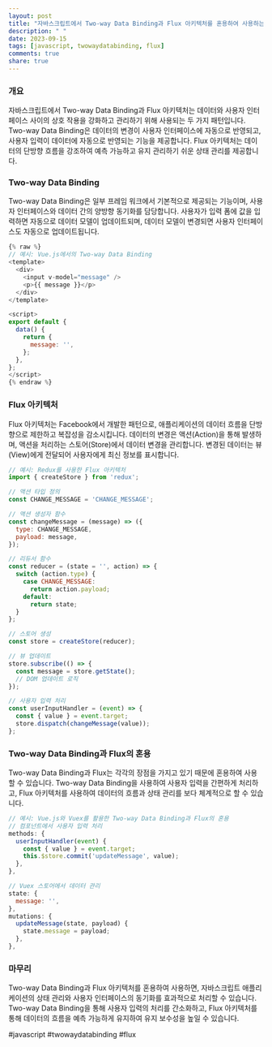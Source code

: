 ```yaml
---
layout: post
title: "자바스크립트에서 Two-way Data Binding과 Flux 아키텍처를 혼용하여 사용하는 방법"
description: " "
date: 2023-09-15
tags: [javascript, twowaydatabinding, flux]
comments: true
share: true
---
```


### 개요
자바스크립트에서 Two-way Data Binding과 Flux 아키텍처는 데이터와 사용자 인터페이스 사이의 상호 작용을 강화하고 관리하기 위해 사용되는 두 가지 패턴입니다. Two-way Data Binding은 데이터의 변경이 사용자 인터페이스에 자동으로 반영되고, 사용자 입력이 데이터에 자동으로 반영되는 기능을 제공합니다. Flux 아키텍처는 데이터의 단방향 흐름을 강조하여 예측 가능하고 유지 관리하기 쉬운 상태 관리를 제공합니다.

### Two-way Data Binding
Two-way Data Binding은 일부 프레임 워크에서 기본적으로 제공되는 기능이며, 사용자 인터페이스와 데이터 간의 양방향 동기화를 담당합니다. 사용자가 입력 폼에 값을 입력하면 자동으로 데이터 모델이 업데이트되며, 데이터 모델이 변경되면 사용자 인터페이스도 자동으로 업데이트됩니다.

```javascript
{% raw %}
// 예시: Vue.js에서의 Two-way Data Binding
<template>
  <div>
    <input v-model="message" />
    <p>{{ message }}</p>
  </div>
</template>

<script>
export default {
  data() {
    return {
      message: '',
    };
  },
};
</script>
{% endraw %}
```

### Flux 아키텍처
Flux 아키텍처는 Facebook에서 개발한 패턴으로, 애플리케이션의 데이터 흐름을 단방향으로 제한하고 복잡성을 감소시킵니다. 데이터의 변경은 액션(Action)을 통해 발생하며, 액션을 처리하는 스토어(Store)에서 데이터 변경을 관리합니다. 변경된 데이터는 뷰(View)에게 전달되어 사용자에게 최신 정보를 표시합니다.

```javascript
// 예시: Redux를 사용한 Flux 아키텍처
import { createStore } from 'redux';

// 액션 타입 정의
const CHANGE_MESSAGE = 'CHANGE_MESSAGE';

// 액션 생성자 함수
const changeMessage = (message) => ({
  type: CHANGE_MESSAGE,
  payload: message,
});

// 리듀서 함수
const reducer = (state = '', action) => {
  switch (action.type) {
    case CHANGE_MESSAGE:
      return action.payload;
    default:
      return state;
  }
};

// 스토어 생성
const store = createStore(reducer);

// 뷰 업데이트
store.subscribe(() => {
  const message = store.getState();
  // DOM 업데이트 로직
});

// 사용자 입력 처리
const userInputHandler = (event) => {
  const { value } = event.target;
  store.dispatch(changeMessage(value));
};
```

### Two-way Data Binding과 Flux의 혼용
Two-way Data Binding과 Flux는 각각의 장점을 가지고 있기 때문에 혼용하여 사용할 수 있습니다. Two-way Data Binding을 사용하여 사용자 입력을 간편하게 처리하고, Flux 아키텍처를 사용하여 데이터의 흐름과 상태 관리를 보다 체계적으로 할 수 있습니다.

```javascript
// 예시: Vue.js와 Vuex를 활용한 Two-way Data Binding과 Flux의 혼용
// 컴포넌트에서 사용자 입력 처리
methods: {
  userInputHandler(event) {
    const { value } = event.target;
    this.$store.commit('updateMessage', value);
  },
},

// Vuex 스토어에서 데이터 관리
state: {
  message: '',
},
mutations: {
  updateMessage(state, payload) {
    state.message = payload;
  },
},
```

### 마무리
Two-way Data Binding과 Flux 아키텍처를 혼용하여 사용하면, 자바스크립트 애플리케이션의 상태 관리와 사용자 인터페이스의 동기화를 효과적으로 처리할 수 있습니다. Two-way Data Binding을 통해 사용자 입력의 처리를 간소화하고, Flux 아키텍처를 통해 데이터의 흐름을 예측 가능하게 유지하여 유지 보수성을 높일 수 있습니다.

#javascript #twowaydatabinding #flux